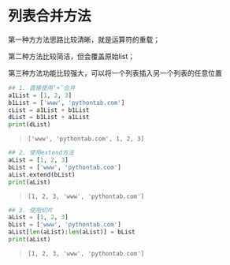 # 列表合并方法

第一种方方法思路比较清晰，就是运算符的重载；

第二种方法比较简洁，但会覆盖原始list；

第三种方法功能比较强大，可以将一个列表插入另一个列表的任意位置


```python
## 1. 直接使用‘+’合并
a1List = [1, 2, 3]
b1List = ['www', 'pythontab.com']
cList = a1List + b1List
dList = b1List + a1List
print(dList)
```

>     ['www', 'pythontab.com', 1, 2, 3]
>



```python
## 2. 使用extend方法
aList = [1, 2, 3]
bList = ['www', 'pythontab.com']
aList.extend(bList)
print(aList)
```

>     [1, 2, 3, 'www', 'pythontab.com']
>



```python
## 3. 使用切片
aList = [1, 2, 3]
bList = ['www', 'pythontab.com']
aList[len(aList):len(aList)] = bList
print(aList)
```

>     [1, 2, 3, 'www', 'pythontab.com']
>

